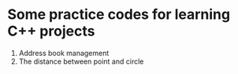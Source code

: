 # Some practice codes for learning C++ projects
1. Address book management
2. The distance between point and circle